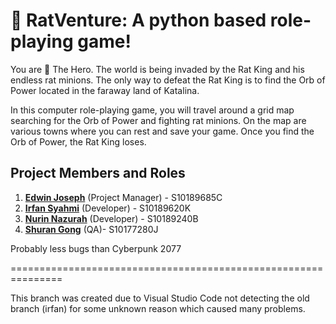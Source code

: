 # 🐀 RatVenture: A python based role-playing game!

You are 👑 The Hero. The world is being invaded by the Rat King and his endless rat minions. The only way to defeat the Rat King is to find the Orb of Power located in the faraway land of Katalina.

In this computer role-playing game, you will travel around a grid map searching for the Orb of Power and fighting rat minions. On the map are various towns where you can rest and save your game. Once you find the Orb of Power, the Rat King loses.

## Project Members and Roles

1. [**Edwin Joseph**](https://github.com/cheatcode131080) (Project Manager) - S10189685C
2. [**Irfan Syahmi**](https://github.com/irfan-np) (Developer) - S10189620K
3. [**Nurin Nazurah**](https://github.com/nurinnazurah)  (Developer) - S10189240B
4. [**Shuran Gong**](https://github.com/shur4n) (QA)- S10177280J

Probably less bugs than Cyberpunk 2077

===============================================================

This branch was created due to Visual Studio Code not detecting the old branch (irfan) for some unknown reason which caused many problems.
